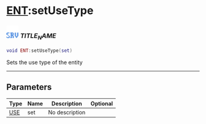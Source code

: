 # [ENT](../ent/README.md):setUseType

### <img src="../../.gitbook/assets/server.png" width="32" height="32" /> $TITLE_NAME$

```lua
void ENT:setUseType(set)
```

Sets the use type of the entity<br>

-----------------
## Parameters

| Type   | Name | Description | Optional |
| ------ | ---- | ----------- | -------: |
| [USE](../use/README.md) | set | No description |  |
